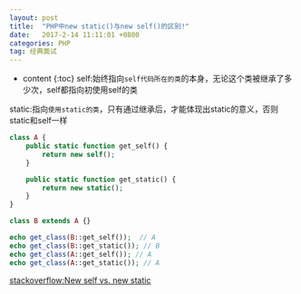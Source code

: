 ```yaml
---
layout: post
title:  "PHP中new static()与new self()的区别!"
date:   2017-2-14 11:11:01 +0800
categories: PHP
tag: 经典面试
---
```


* content
{:toc}
self:始终指向`self代码所在的类`的本身，无论这个类被继承了多少次，self都指向初使用self的类

static:指向`使用static的类`，只有通过继承后，才能体现出static的意义，否则static和self一样

```PHP
class A {
    public static function get_self() {
        return new self();
    }

    public static function get_static() {
        return new static();
    }
}

class B extends A {}

echo get_class(B::get_self());  // A
echo get_class(B::get_static()); // B
echo get_class(A::get_self()); // A
echo get_class(A::get_static()); // A
```

[stackoverflow:New self vs. new static](http://stackoverflow.com/questions/5197300/new-self-vs-new-static) 




